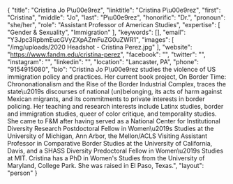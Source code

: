 {
  "title": "Cristina Jo P\u00e9rez",
  "linktitle": "Cristina P\u00e9rez",
  "first": "Cristina",
  "middle": "Jo",
  "last": "P\u00e9rez",
  "honorific": "Dr.",
  "pronoun": "she/her",
  "role": "Assistant Professor of American Studies",
  "expertise": [
    "Gender & Sexuality",
    "Immigration"
  ],
  "keywords": [],
  "email": "Y3Jpc3RpbmEucGVyZXpAZmFuZG0uZWR1",
  "images": [
    "/img/uploads/2020 Headshot - Cristina Perez.jpg"
  ],
  "website": "https://www.fandm.edu/cristina-perez",
  "facebook": "",
  "twitter": "",
  "instagram": "",
  "linkedin": "",
  "location": "Lancaster, PA",
  "phone": "9154915080",
  "bio": "Cristina Jo P\u00e9rez studies the violence of US immigration policy and practices.  Her current book project, On Border Time: Chrononationalism and the Rise of the Border Industrial Complex, traces the state\u2019s discourses of national (un)belonging, its acts of harm against Mexican migrants, and its commitments to private interests in border policing. Her teaching and research interests include Latinx studies, border and immigration studies, queer of color critique, and temporality studies. She came to F&M after having served as a National Center for Institutional Diversity Research Postdoctoral Fellow in Women\u2019s Studies at the University of Michigan, Ann Arbor, the Mellon/ACLS Visiting Assistant Professor in Comparative Border Studies at the University of California, Davis, and a SHASS Diversity Predoctoral Fellow in Women\u2019s Studies at MIT. Cristina has a PhD in Women's Studies from the University of Maryland, College Park. She was raised in El Paso, Texas.",
  "layout": "person"
}
